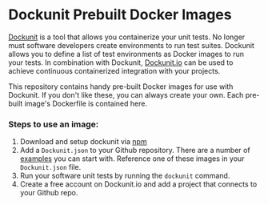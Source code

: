 # Dockunit Prebuilt Docker Images

[Dockunit](https://github.com/dockunit/dockunit) is a tool that allows you containerize your unit tests. No longer must software developers create environments to run test suites. Dockunit allows you to define a list of test environments as Docker images to run your tests. In combination with Dockunit, [Dockunit.io](http://dockunit.io) can be used to achieve continuous containerized integration with your projects.

This repository contains handy pre-built Docker images for use with Dockunit. If you don't like these, you can always create your own. Each pre-built image's Dockerfile is contained here.


### Steps to use an image:

1. Download and setup dockunit via [npm](https://www.npmjs.com/dockunit)
2. Add a `Dockunit.json` to your Github repository. There are a number of [examples](https://www.npmjs.com/package/dockunit#dockunit-json-examples) you can start with. Reference one of these images in your `Dockunit.json` file.
3. Run your software unit tests by running the `dockunit` command.
4. Create a free account on Dockunit.io and add a project that connects to your Github repo.